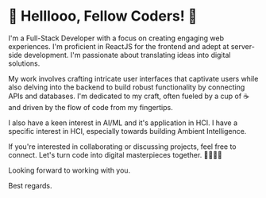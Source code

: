 # 👋 Helllooo, Fellow Coders! 🚀

I'm a Full-Stack Developer with a focus on creating engaging web experiences. I'm proficient in ReactJS for the frontend and adept at server-side development. I'm passionate about translating ideas into digital solutions.

My work involves crafting intricate user interfaces that captivate users while also delving into the backend to build robust functionality by connecting APIs and databases. I'm dedicated to my craft, often fueled by a cup of ☕ and driven by the flow of code from my fingertips.

I also have a keen interest in AI/ML and it's application in HCI. I have a specific interest in HCI, especially towards building Ambient Intelligence. 

If you're interested in collaborating or discussing projects, feel free to connect. Let's turn code into digital masterpieces together. 🌟👨‍💻🌟

Looking forward to working with you.

Best regards.
